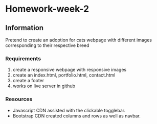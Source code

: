 # Homework-week-2

## Information
Pretend to create an adoption for cats webpage with different images corresponding to their respective breed

### Requirements
1. create a responsive webpage with responsive images
2. create an index.html, portfolio.html, contact.html
3. create a footer
4. works on live server in github

### Resources
-  Javascript CDN assisted with the clickable togglebar.
-  Bootstrap CDN created columns and rows as well as navbar.
